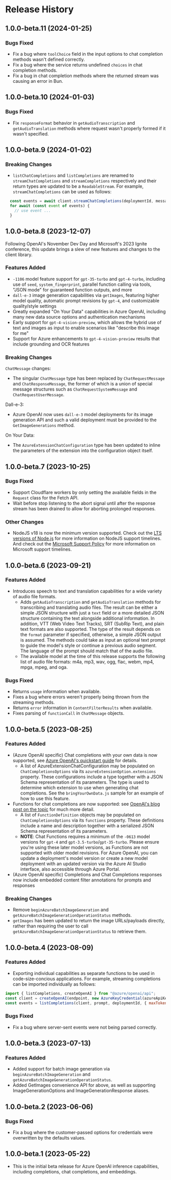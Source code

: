 # Release History

## 1.0.0-beta.11 (2024-01-25)

### Bugs Fixed

- Fix a bug where `toolChoice` field in the input options to chat completion methods wasn't defined correctly.
- Fix a bug where the service returns undefined `choices` in chat completion methods.
- Fix a bug in chat completion methods where the returned stream was causing an error in Bun.

## 1.0.0-beta.10 (2024-01-03)

### Bugs Fixed

- Fix `responseFormat` behavior in `getAudioTranscription` and `getAudioTranslation` methods where request wasn't properly formed if it wasn't specified.

## 1.0.0-beta.9 (2024-01-02)

### Breaking Changes

- `listChatCompletions` and `listCompletions` are renamed to `streamChatCompletions` and `streamCompletions` respectively and their return types are updated to be a `ReadableStream`. For example, `streamChatCompletions` can be used as follows:

```js
  const events = await client.streamChatCompletions(deploymentId, messages);
  for await (const event of events) {
    // use event ...
  }
```

## 1.0.0-beta.8 (2023-12-07)

Following OpenAI's November Dev Day and Microsoft's 2023 Ignite conference, this update brings a slew of new
features and changes to the client library.

### Features Added

- `-1106` model feature support for `gpt-35-turbo` and `gpt-4-turbo`, including use of `seed`, `system_fingerprint`, parallel function calling via tools, "JSON mode" for guaranteed function outputs, and more
- `dall-e-3` image generation capabilities via `getImages`, featuring higher model quality, automatic prompt revisions by `gpt-4`, and customizable quality/style settings
- Greatly expanded "On Your Data" capabilities in Azure OpenAI, including many new data source options and authentication mechanisms
- Early support for `gpt-4-vision-preview`, which allows the hybrid use of text and images as input to enable scenarios like "describe this image for me"
- Support for Azure enhancements to `gpt-4-vision-preview` results that include grounding and OCR features

### Breaking Changes

`ChatMessage` changes:

- The singular `ChatMessage` type has been replaced by `ChatRequestMessage` and `ChatResponseMessage`, the former of
    which is a union of special message structures such as `ChatRequestSystemMessage` and
    `ChatRequestUserMessage`.

Dall-e-3:

- Azure OpenAI now uses `dall-e-3` model deployments for its image generation API and such a valid deployment must
    be provided to the `GetImageGenerations` method.

On Your Data:

- The `AzureExtensionChatConfiguration` type has been updated to inline the parameters of the extension into the
    configuration object itself.

## 1.0.0-beta.7 (2023-10-25)

### Bugs Fixed

- Support Cloudflare workers by only setting the available fields in the `Request` class for the Fetch API.
- Wait before stop listening to the abort signal until after the response stream has been drained to allow for aborting prolonged responses.

### Other Changes

- NodeJS v18 is now the minimum version supported. Check out the [LTS versions of Node.js](https://github.com/nodejs/release#release-schedule) for more information on NodeJS support timelines. And check out the [Microsoft Support Policy](https://github.com/Azure/azure-sdk-for-js/blob/main/SUPPORT.md#microsoft-support-policy) for more information on Microsoft support timelines.

## 1.0.0-beta.6 (2023-09-21)

### Features Added

- Introduces speech to text and translation capabilities for a wide variety of audio file formats.
  - Adds `getAudioTranscription` and `getAudioTranslation` methods for transcribing and translating audio files. The result can be either a simple JSON structure with just a `text` field or a more detailed JSON structure containing the text alongside additional information. In addition, VTT (Web Video Text Tracks), SRT (SubRip Text), and plain text formats are also supported. The type of the result depends on the `format` parameter if specified, otherwise, a simple JSON output is assumed. The methods could take as input an optional text prompt to guide the model's style or continue a previous audio segment. The language of the prompt should match that of the audio file.
  - The available model at the time of this release supports the following list of audio file formats: m4a, mp3, wav, ogg, flac, webm, mp4, mpga, mpeg, and oga.

### Bugs Fixed

- Returns `usage` information when available.
- Fixes a bug where errors weren't properly being thrown from the streaming methods.
- Returns `error` information in `ContentFilterResults` when available.
- Fixes parsing of `functionCall` in `ChatMessage` objects.

## 1.0.0-beta.5 (2023-08-25)

### Features Added

- (Azure OpenAI specific) Chat completions with your own data is now supported, see [Azure OpenAI's quickstart guide](https://learn.microsoft.com/azure/ai-services/openai/use-your-data-quickstart?tabs=command-line&pivots=programming-language-studio) for details.
  - A list of AzureExtensionChatConfiguration may be populated on `ChatCompletionsOptions` via its `azureExtensionOption.extensions` property. These configurations include a type together with a JSON Schema representation of its parameters. The type is used to determine which extension to use when generating chat completions. See the `bringYourOwnData.js` sample for an example of how to use this feature.
- Functions for chat completions are now supported: see [OpenAI's blog post on the topic](https://openai.com/blog/function-calling-and-other-api-updates) for much more detail.
  - A list of `FunctionDefinition` objects may be populated on `ChatCompletionsOptions` via its `functions` property. These definitions include a name and description together with a serialized JSON Schema representation of its parameters.
  - **NOTE**: Chat Functions requires a minimum of the `-0613` model versions for `gpt-4` and `gpt-3.5-turbo`/`gpt-35-turbo`. Please ensure you're using these later model versions, as Functions are not supported with older model revisions. For Azure OpenAI, you can update a deployment's model version or create a new model deployment with an updated version via the Azure AI Studio interface, also accessible through Azure Portal.
- (Azure OpenAI specific) Completions and Chat Completions responses now include embedded content filter annotations for prompts and responses

### Breaking Changes

- Remove `beginAzureBatchImageGeneration` and `getAzureBatchImageGenerationOperationStatus` methods. 
- `getImages` has been updated to return the image URLs/payloads directly, rather than requiring the user to call `getAzureBatchImageGenerationOperationStatus` to retrieve them.

## 1.0.0-beta.4 (2023-08-09)

### Features Added

- Exporting individual capabilities as separate functions to be used in code-size-concious applications. For example, streaming completions can be imported individually as follows:

```js
import { listCompletions, createOpenAI } from "@azure/openai/api";
const client = createOpenAI(endpoint, new AzureKeyCredential(azureApiKey));
const events = listCompletions(client, prompt, deploymentId, { maxTokens: 128 });
```

### Bugs Fixed

- Fix a bug where server-sent events were not being parsed correctly.

## 1.0.0-beta.3 (2023-07-13)

### Features Added

- Added support for batch image generation via `beginAzureBatchImageGeneration` and `getAzureBatchImageGenerationOperationStatus`.
- Added GetImages convenience API for above, as well as supporting ImageGenerationOptions and ImageGenerationResponse aliases.

## 1.0.0-beta.2 (2023-06-06)

### Bugs Fixed

- Fix a bug where the customer-passed options for credentials were overwritten by the defaults values.

## 1.0.0-beta.1 (2023-05-22)

- This is the initial beta release for Azure OpenAI inference capabilities, including completions, chat completions, and embeddings.
